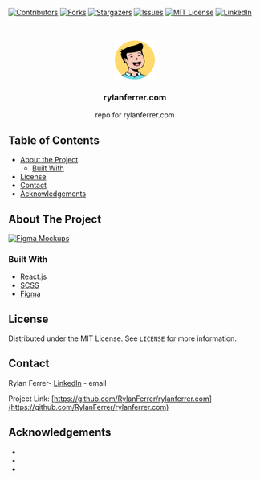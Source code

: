 <!--
*** Thanks for checking out this README Template. If you have a suggestion that would
*** make this better, please fork the repo and create a pull request or simply open
*** an issue with the tag "enhancement".
*** Thanks again! Now go create something AMAZING! :D
***
***
***
*** To avoid retyping too much info. Do a search and replace for the following:
*** github_username, repo, twitter_handle, email
-->

<!-- PROJECT SHIELDS -->
<!--
*** I'm using markdown "reference style" links for readability.
*** Reference links are enclosed in brackets [ ] instead of parentheses ( ).
*** See the bottom of this document for the declaration of the reference variables
*** for contributors-url, forks-url, etc. This is an optional, concise syntax you may use.
*** https://www.markdownguide.org/basic-syntax/#reference-style-links
-->

[![Contributors][contributors-shield]][contributors-url]
[![Forks][forks-shield]][forks-url]
[![Stargazers][stars-shield]][stars-url]
[![Issues][issues-shield]][issues-url]
[![MIT License][license-shield]][license-url]
[![LinkedIn][linkedin-shield]][linkedin-url]

<!-- PROJECT LOGO -->
<br />
<p align="center">
  <a href="https://github.com/RylanFerrer/rylanferrer.com">
    <img src="images/logo.png" alt="Logo" width="80" height="80">
  </a>

  <h3 align="center">rylanferrer.com</h3>

  <p align="center">
    repo for rylanferrer.com
    <br />
  </p>
</p>

<!-- TABLE OF CONTENTS -->

## Table of Contents

- [About the Project](#about-the-project)
  - [Built With](#built-with)
- [License](#license)
- [Contact](#contact)
- [Acknowledgements](#acknowledgements)

<!-- ABOUT THE PROJECT -->

## About The Project

[![Figma Mockups][product-screenshot]](https://imgur.com/iuwCrq9)

### Built With

- [React.js](https://reactjs.org/)
- [SCSS](https://sass-lang.com/)
- [Figma](https://www.figma.com/)

<!-- LICENSE -->

## License

Distributed under the MIT License. See `LICENSE` for more information.

<!-- CONTACT -->

## Contact

Rylan Ferrer- [LinkedIn](https://www.linkedin.com/in/rylanferrer/) - email

Project Link: [https://github.com/RylanFerrer/rylanferrer.com](https://github.com/RylanFerrer/rylanferrer.com)

<!-- ACKNOWLEDGEMENTS -->

## Acknowledgements

- []()
- []()
- []()

<!-- MARKDOWN LINKS & IMAGES -->
<!-- https://www.markdownguide.org/basic-syntax/#reference-style-links -->

[contributors-shield]: https://img.shields.io/github/contributors/rylanferrer/rylanferrer.com.svg?style=flat-square
[contributors-url]: https://github.com/rylanferrer/rylanferrer.com/graphs/contributors
[forks-shield]: https://img.shields.io/github/forks/rylanferrer/rylanferrer.com.svg?style=flat-square
[forks-url]: https://github.com/rylanferrer/rylanferrer.com/network/members
[stars-shield]: https://img.shields.io/github/stars/rylanferrer/rylanferrer.com.svg?style=flat-square
[stars-url]: https://github.com/rylanferrer/rylanferrer.com/stargazers
[issues-shield]: https://img.shields.io/github/issues/rylanferrer/rylanferrer.com.svg?style=flat-square
[issues-url]: https://github.com/rylanferrer/rylanferrer.com/issues
[license-shield]: https://img.shields.io/github/license/rylanferrer/rylanferrer.com.svg?style=flat-square
[license-url]: https://github.com/rylanferrer/rylanferrer.com/blob/master/LICENSE.txt
[linkedin-shield]: https://img.shields.io/badge/-LinkedIn-black.svg?style=flat-square&logo=linkedin&colorB=555
[linkedin-url]: https://www.linkedin.com/in/rylanferrer/
[product-screenshot]: https://imgur.com/iuwCrq9

